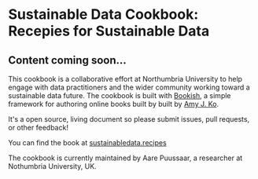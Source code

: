 # Sustainable Data Cookbook: Recepies for Sustainable Data

## Content coming soon...

This cookbook is a collaborative effort at Northumbria University to help engage with data practitioners and the wider community working toward a sustainable data future. The cookbook is built with [Bookish](https://github.com/amyjko/bookish), a simple framework for authoring online books built by built by [Amy J. Ko](https://amyjko.com).

It's a open source, living document so please submit issues, pull requests, or other feedback!

You can find the book at [sustainabledata.recipes](https://sustainabledata.recipes/)

The cookbook is currently maintained by Aare Puussaar, a researcher at Nothumbria University, UK.
